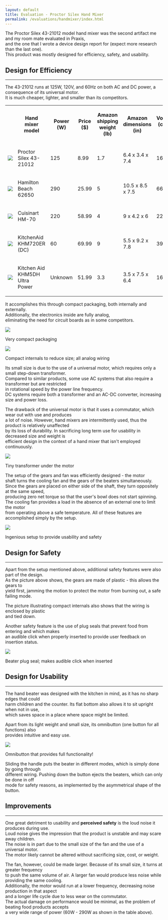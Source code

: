 ```yaml
---
layout: default
title: Evaluation - Proctor Silex Hand Mixer
permalink: /evaluations/handmixer/index.html
---
```

The Proctor Silex 43-21012 model hand mixer was the second artifact me and my room mate evaluated in Praxis,  
and the one that I wrote a device design report for (expect more research than the last one).  
This product was mostly designed for efficiency, safety, and usability.

## Design for Efficiency
-----------------------
The 43-21012 runs at 125W, 120V, and 60Hz on both AC and DC power, a consequence of its universal motor.  
It is much cheaper, lighter, and smaller than its competitors.
<table class="pretty">
<tr>
	<th></th>
	<th><p>Hand mixer model</p></th>
	<th><p>Power (W)</p></th>
	<th><p>Price ($)</p></th>
	<th><p>Amazon shipping weight (lb)</p></th>
	<th><p>Amazon dimensions (in)</p></th>
	<th><p>Volume (cubic in)</p></th>
</tr>
<tr>
	<td><img src="proctor.jpg"></td>
	<td><p>Proctor Silex 43-21012</p></td>
	<td><p>125</p></td>
	<td><p>8.99</p></td>
	<td><p>1.7</p></td>
	<td><p>6.4 x 3.4 x 7.4</p></td>
	<td><p>161</p></td>
</tr>
<tr>
	<td><img src="62650.jpg"></td>
	<td><p>Hamilton Beach 62650</p></td>
	<td><p>290</p></td>
	<td><p>25.99</p></td>
	<td><p>5</p></td>
	<td><p>10.5 x 8.5 x 7.5</p></td>
	<td><p>669</p></td>
</tr>
<tr>
	<td><img src="cuisinart.jpg"></td>
	<td><p>Cuisinart HM-70</p></td>
	<td><p>220</p></td>
	<td><p>58.99</p></td>
	<td><p>4</p></td>
	<td><p>9 x 4.2 x 6</p></td>
	<td><p>227</p></td>
</tr>
<tr>
	<td><img src="khm720er.jpg"></td>
	<td><p>KitchenAid KHM720ER (DC)</p></td>
	<td><p>60</p></td>
	<td><p>69.99</p></td>
	<td><p>9</p></td>
	<td><p>5.5 x 9.2 x 7.8</p></td>
	<td><p>395</p></td>
</tr>
<tr>
	<td><img src="ultrapower.jpg"></td>
	<td><p>Kitchen Aid KHM5DH Ultra Power</p></td>
	<td><p>Unknown</p></td>
	<td><p>51.99</p></td>
	<td><p>3.3</p></td>
	<td><p>3.5 x 7.5 x 6.4</p></td>
	<td><p>168</p></td>
</tr>
</table>

It accomplishes this through compact packaging, both internally and externally.  
Additionally, the electronics inside are fully analog,  
eliminating the need for circuit boards as in some competitors.

<div class="frames">
<img src="packaging.jpg">
<p>Very compact packaging</p>
</div>
<div class="frames">
<img src="compact.jpg">
<p>Compact internals to reduce size; all analog wiring</p>
</div>

Its small size is due to the use of a universal motor, which requires only a small step-down transformer.  
Compared to similar products, some use AC systems that also require a transformer but are restricted  
in rotational speed by the power line frequency.  
DC systems require both a transformer and an AC-DC converter, increasing size and power loss.  

The drawback of the universal motor is that it uses a commutator, which wear out with use and produces  
a lot of noise. However, hand mixers are intermittently used, thus the product is relatively unaffected  
by its loss of durability.  In sacrificing long term use for usability in decreased size and weight is  
efficient design in the context of a hand mixer that isn't employed continuously.
<div class="frames">
<img src="transformer.jpg">
<p>Tiny transformer under the motor</p>
</div>

The setup of the gears and fan was efficiently designed - the motor  
shaft turns the cooling fan and the gears of the beaters simultaneously.  
Since the gears are placed on either side of the shaft, they turn oppositely at the same speed,  
producing zero net torque so that the user's bowl does not start spinning.  
The cooling fan provides a load in the absence of an external one to limit the motor  
from operating above a safe temperature. All of these features are accomplished simply by the setup.
<div class="frames">
<img src="setup.jpg">
<p>Ingenious setup to provide usability and safety</p>
</div>

## Design for Safety
---------------------
Apart from the setup mentioned above, additional safety features were also part of the design.  
As the picture above shows, the gears are made of plastic - this allows the gears to  
yield first, jamming the motion to protect the motor from burning out, a safe failing mode.

The picture illustrating compact internals also shows that the wiring is enclosed by plastic  
and tied down.

Another safety feature is the use of plug seals that prevent food from entering and which makes  
an audible click when properly inserted to provide user feedback on insertion status.  
<div class="frames">
<img src="plugseals.jpg">
<p>Beater plug seal; makes audible click when inserted</p>
</div>

## Design for Usability
-----------------------
The hand beater was designed with the kitchen in mind, as it has no sharp edges that could  
harm children and the counter. Its flat bottom also allows it to sit upright when not in use,  
which saves space in a place where space might be limited.  

Apart from its light weight and small size, its omnibutton (one button for all functions) also  
provides intuitive and easy use.  
<div class="frames">
<img src="omnibutton.jpg">
<p>Omnibutton that provides full functionality!</p>
</div>

Sliding the handle puts the beater in different modes, which is simply done by going through  
different wiring. Pushing down the button ejects the beaters, which can only be done in off  
mode for safety reasons, as implemented by the asymmetrical shape of the button.

## Improvements
----------------
One great detriment to usability and **perceived safety** is the loud noise it produces during use.  
Loud noise gives the impression that the product is unstable and may scare away children.  
The noise is in part due to the small size of the fan and the use of a universal motor.  
The motor likely cannot be altered without sacrificing size, cost, or weight.  

The fan, however, could be made larger. Because of its small size, it turns at greater frequency  
to push the same volume of air. A larger fan would produce less noise while providing the same cooling.  
Additionally, the motor would run at a lower frequency, decreasing noise production in that aspect  
and a longer life cycle due to less wear on the commutator.  
The actual damage on performance would be minimal, as the problem of beating food products accepts  
a very wide range of power (60W - 290W as shown in the table above). 